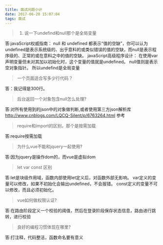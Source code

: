 ```yaml
---
title: 面试问题小计
date: 2017-06-20 15:07:04
tags: 面试
---
```


> 1. 说一下undefind和null那个是全局变量

 <!-- more -->

答:javaScript权威指南： null 和 undefined 都表示“值的空缺”，你可以认为undefined是表示系统级的、出乎意料的或类似错误的值的空缺，而null是表示程序级的、正常的或在意料之中的值的空缺。
javaScript高级程序设计： 在使用var声明变量但未对其加以初始化时，这个变量的值就是undefined。   null值则是表示空对象指针。
所以undefind是全局变量

>一个页面适合写多少行代码？

答：我记得是300行。

>后台返回一个对象包含null怎么处理?

答:对所有使用到的json中的对象做判断,或者使用第三方json解析库
http://www.cnblogs.com/LQCQ-Silent/p/6763264.html 参考

>require和import的区别，那个是按需加载

答:require按需加载

>为什么vue不能和jquery一起使用?

答:因为jquery是操作dom的，而vue是虚拟dom

>let var const 区别

答:let是块级作用域，函数内部使用let定义后，对函数外部无影响。
var定义的变量可以修改，如果不初始化会输出undefined，不会报错。
const定义的变量不可以修改，而且必须初始化。

>vue如何做权限认证?

答:在路由阶段定义一个校验的阈值，然后在登录阶段保存状态信息，路由进行跳转，进行校验

>良好的编程习惯体现在哪里?

答:打注释，代码整洁，函数命名要有意义

>






​    


